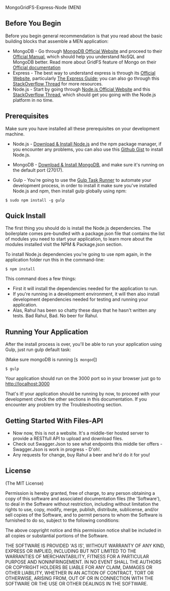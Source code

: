 MongoGridFS-Express-Node (MEN)


## Before You Begin 
Before you begin general recommendation is that you read about the basic building blocks that assemble a MEN application:
* MongoDB - Go through [MongoDB Official Website](http://mongodb.org/) and proceed to their [Official Manual](http://docs.mongodb.org/manual/), which should help you understand NoSQL and MongoDB better. Read more about GridFS feature of Mongo on their [Official documentation](http://docs.mongodb.org/manual/core/gridfs/)
* Express - The best way to understand express is through its [Official Website](http://expressjs.com/), particularly [The Express Guide](http://expressjs.com/guide.html); you can also go through this [StackOverflow Thread](http://stackoverflow.com/questions/8144214/learning-express-for-node-js) for more resources.
* Node.js - Start by going through [Node.js Official Website](http://nodejs.org/) and this [StackOverflow Thread](http://stackoverflow.com/questions/2353818/how-do-i-get-started-with-node-js), which should get you going with the Node.js platform in no time.


## Prerequisites
Make sure you have installed all these prerequisites on your development machine.
* Node.js - [Download & Install Node.js](http://www.nodejs.org/download/) and the npm package manager, if you encounter any problems, you can also use this [Github Gist](https://gist.github.com/isaacs/579814) to install Node.js.
* MongoDB - [Download & Install MongoDB](http://www.mongodb.org/downloads), and make sure it's running on the default port (27017).


* Gulp - You're going to use the [Gulp Task Runner](http://gulpjs.com/) to automate your development process, in order to install it make sure you've installed Node.js and npm, then install gulp globally using npm:

```
$ sudo npm install -g gulp
```

## Quick Install

The first thing you should do is install the Node.js dependencies. The boilerplate comes pre-bundled with a package.json file that contains the list of modules you need to start your application, to learn more about the modules installed visit the NPM & Package.json section.

To install Node.js dependencies you're going to use npm again, in the application folder run this in the command-line:

```
$ npm install
```

This command does a few things:
* First it will install the dependencies needed for the application to run.
* If you're running in a development environment, it will then also install development dependencies needed for testing and running your application.
* Alas, Rahul has been so chatty these days that he hasn't written any tests. Bad Rahul, Bad. No beer for Rahul.

## Running Your Application
After the install process is over, you'll be able to run your application using Gulp, just run gulp default task:

(Make sure mongoDB is running [```$ mongod```])

```
$ gulp
``` 

Your application should run on the 3000 port so in your browser just go to [http://localhost:3000](http://localhost:3000)
                            
That's it! your application should be running by now, to proceed with your development check the other sections in this documentation. 
If you encounter any problem try the Troubleshooting section.

## Getting Started With Files-API
* Now now, this is not a website. It's a middle-tier hosted server to provide a RESTfull API to upload and download files.
* Check out Swagger.Json to see what endpoints this middle tier offers - Swagger.Json is work in progress - D'oh!.
* Any requests for change, buy Rahul a beer and he'd do it for you!


## License
(The MIT License)

Permission is hereby granted, free of charge, to any person obtaining
a copy of this software and associated documentation files (the
'Software'), to deal in the Software without restriction, including
without limitation the rights to use, copy, modify, merge, publish,
distribute, sublicense, and/or sell copies of the Software, and to
permit persons to whom the Software is furnished to do so, subject to
the following conditions:

The above copyright notice and this permission notice shall be
included in all copies or substantial portions of the Software.

THE SOFTWARE IS PROVIDED 'AS IS', WITHOUT WARRANTY OF ANY KIND,
EXPRESS OR IMPLIED, INCLUDING BUT NOT LIMITED TO THE WARRANTIES OF
MERCHANTABILITY, FITNESS FOR A PARTICULAR PURPOSE AND NONINFRINGEMENT.
IN NO EVENT SHALL THE AUTHORS OR COPYRIGHT HOLDERS BE LIABLE FOR ANY
CLAIM, DAMAGES OR OTHER LIABILITY, WHETHER IN AN ACTION OF CONTRACT,
TORT OR OTHERWISE, ARISING FROM, OUT OF OR IN CONNECTION WITH THE
SOFTWARE OR THE USE OR OTHER DEALINGS IN THE SOFTWARE.
